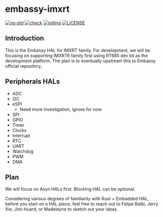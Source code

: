# embassy-imxrt

[![no-std](https://github.com/pop-project/embassy-imxrt/actions/workflows/nostd.yml/badge.svg)](https://github.com/pop-project/embassy-imxrt/actions/workflows/nostd.yml)
[![check](https://github.com/pop-project/embassy-imxrt/actions/workflows/check.yml/badge.svg)](https://github.com/pop-project/embassy-imxrt/actions/workflows/check.yml)
[![rolling](https://github.com/pop-project/embassy-imxrt/actions/workflows/rolling.yml/badge.svg)](https://github.com/pop-project/embassy-imxrt/actions/workflows/rolling.yml)
[![LICENSE](https://img.shields.io/badge/License-MIT-blue)](./LICENSE)

## Introduction

This is the Embassy HAL for IMXRT family. For development, we will be
focusing on supporting IMXRT6 family first using RT685 dev kit as the
development platform. The plan is to eventually upstream this to
Embassy official repository,

## Peripherals HALs

* ADC
* I2C
* eSPI
  * Need more investigation, ignore for now
* SPI
* GPIO
* Timer
* Clocks
* Interrupt
* RTC
* UART
* Watchdog
* PWM
* DMA

## Plan

We will focus on Asyn HALs first. Blocking HAL can be optional.

Considering various degrees of familiarity with Rust + Embadded HAL,
before you start on a HAL piece, feel free to reach out to Felipe
Balbi, Jerry Xie, Jimi Huard, or Madeleyne to sketch out your ideas.
